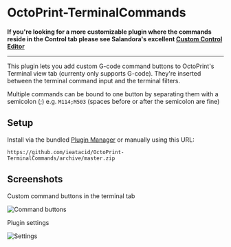 # OctoPrint-TerminalCommands

**If you're looking for a more customizable plugin where the commands reside in the Control tab please see Salandora's excellent [Custom Control Editor](https://plugins.octoprint.org/plugins/customControl/)**

---

This plugin lets you add custom G-code command buttons to OctoPrint's Terminal view tab (currenty only supports G-code). They're inserted between the terminal command input and the terminal filters.

Multiple commands can be bound to one button by separating them with a semicolon (;) e.g. `M114;M503` (spaces before or after the semicolon are fine)

## Setup

Install via the bundled [Plugin Manager](https://github.com/foosel/OctoPrint/wiki/Plugin:-Plugin-Manager)
or manually using this URL:

    https://github.com/ieatacid/OctoPrint-TerminalCommands/archive/master.zip


## Screenshots
Custom command buttons in the terminal tab

![Command buttons](extras/assets/img/terminal_tab.png?raw=true)

Plugin settings

![Settings](extras/assets/img/terminal_commands_settings.png?raw=true)
